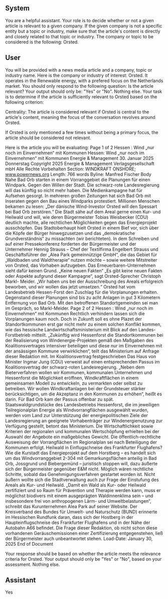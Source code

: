 ## System

You are a helpful assistant. Your role is to decide whether or not a given article is relevant to a given company. If the given company is not a specific entity but a topic or industry, make sure that the article's content is directly and closely related to that topic or industry. The company or topic to be considered is the following: Orsted.

## User


You will be provided with a news media article and a company, topic or industry name. Here is the company or industry of interest: Orsted. It operates in the Renewable energy, with a prefered focus on the Netherlands market. You should only respond to the following question: Is the article relevant? Your output should only be: "Yes" or "No". Nothing else. Your task is to determine if the article is sufficiently relevant to Orsted based on the following criterion:

Centrality: The article is considered relevant if Orsted is central to the article's content, meaning the focus of the conversation revolves around Orsted.

If Orsted is only mentioned a few times without being a primary focus, the article should be considered not relevant.

Here is the article you will be evaluating: Page 1 of 2
Hessen : Wind „nur noch im Einvernehmen“ mit Kommunen
Hessen: Wind „nur noch im Einvernehmen“ mit Kommunen
Energie & Management
30. Januar 2025 Donnerstag
Copyright 2025 Energie & Management Verlagsgesellschaft mbH Alle Rechte Vorbehalten
Section: WINDKRAFT ONSHORE; www.powernews.org
Length: 766 words
Byline: Manfred Fischer
Body
Nahe Bad Orb starten in einem Vorranggebiet die Planungen für einen Windpark. Gegen den Willen der Stadt. Die 
schwarz-rote Landesregierung will das künftig so nicht mehr haben.
Die Medienkampagne hat für Aufsehen gesorgt. In mehreren großen Zeitungen hat sich Bad Orb mit Inseraten 
gegen den Bau eines Windparks protestiert. Millionen Menschen bekamen zu lesen: „Der dänische Wind-Investor 
Orsted will den Spessart bei Bad Orb zerstören.“
Die Stadt sähe auf dem Areal gerne einen Kur- und Heilwald und will, wie deren Bürgermeister Tobias Weisbecker 
(CDU) deutlich machte, alle rechtlichen Möglichkeiten gegen das Energieprojekt ausschöpfen. Das Stadtoberhaupt 
hielt Orsted in einem Bief vor, sich über die Köpfe der Bürger hinwegzusetzen und das „demokratische 
Grundverständnis“ zu missachten (wir berichteten).
In dem Schreiben und auf einer Pressekonferenz forderten der Bürgermeister und der Unternehmer Hennig Strauss 
– Chef der Textilfirma Engelbert Strauss und Geschäftsführer der „Alea Park gemeinnützige GmbH“, die das Gebiet 
für „Waldbaden und Waldtherapie“ nutzen möchte – sowie weitere Mitstreiter von Orsted, das Vorhaben 
aufzugeben. Das Erneuerbaren-Unternehmen sieht dafür keinen Grund.
„Keine neuen Fakten“
„Es gibt keine neuen Fakten oder Aspekte aufgrund dieser Kampagne“, sagt Orsted-Sprecher Christoph Markl-
Meider. „Wir haben uns bei der Ausschreibung des Areals erfolgreich beworben, und wir wollen das jetzt 
umsetzen.“ Orsted hat vom Landesbetrieb Hessen-Forst den Zuschlag für die Vorplanungen erhalten. Gegenstand 
dieser Planungen sind bis zu acht Anlagen in gut 3 Kilometern Entfernung von Bad Orb. Mit den betroffenen 
Standortgemeinden sei man im Gespräch, so Markl-Meider.
Page 2 of 2
Hessen : Wind „nur noch im Einvernehmen“ mit Kommunen
Rechtlich verhindern lassen sich die Vorplanungen kaum noch. Doch in Zukunft soll es ohne Plazet der 
Standortkommunen erst gar nicht mehr zu einem solchen Konflikt kommen, wie das hessische 
Landwirtschaftsministerium mit Blick auf den Landes-Forstbetrieb mitteilt. „Zukünftig wird Hessenforst die 
Standortkommunen bei der Realisierung von Windenergie-Projekten gemäß den Maßgaben des 
Koalitionsvertrages intensiver beteiligen und diese nur im Einvernehmen mit der ansässigen Kommune 
verwirklichen“, teilt das Ministerium auf Anfrage dieser Redaktion mit.
Im Koalitionsvertrag festgeschrieben
Das Haus von Minister Ingmar Jung (CDU) verweist auf einen entsprechenden Passus im Koalitionsvertrag der 
schwarz-roten Landesregierung. „Neben dem Bieterverfahren wollen wir Kommunen, kommunalen Unternehmen 
und Hessenforst die Möglichkeit eröffnen, Windkraftflächen in einem gemeinsamen Modell zu entwickeln, zu 
vermarkten oder selbst zu betreiben. Wir wollen Windkraftanlagen bei der Grundsteuer stärker berücksichtigen, um 
die Akzeptanz in den Kommunen zu erhöhen“, heißt es darin.
Für Bad Orb kam der Passus offenbar zu spät. Staatswaldgrundstücke des Landesbetriebs Hessenforst, die im 
jeweiligen Teilregionalplan Energie als Windvorrangflächen ausgewählt wurden, werden vom Land zur 
Unterstützung der energiepolitischen Ziele der Landesregierung an geeignete Vorhabenträger zur 
Windenergienutzung zur Verfügung gestellt, betont das Ministerium.
Die Wirtschaftlichkeit sowie Kriterien der regionalen und kommunalen Wertschöpfung erhielten bei der Auswahl der 
Angebote ein maßgebliches Gewicht. Die öffentlich-rechtliche Ausweisung der Vorrangflächen im Regionalplan sei 
nach Beteiligung der Kommunen erfolgt.
Heilwald in Einflugschneise des Frankfurter Flughafens?
Wie die Kurstadt das Energieprojekt auf dem Horstberg – es handelt sich um das Windvorranggebiet 2-304 mit 
Gemarkungsflächen anteilig in Bad Orb, Jossgrund und Biebergemünd – juristisch stoppen will, dazu äußerte sich 
der Bürgermeister gegenüber E&M nicht. Möglich wären rechtliche Schritte, sobald das Genehmigungsverfahren 
gestartet worden ist.
Nicht äußern wollte sich die Stadtverwaltung auch zur Frage der Einstufung des Areals als Kur- und Heilwald. 
„Damit ein Wald als Kur- oder Heilwald zertifiziert und so Raum für Prävention und Therapie werden kann, muss er 
möglichst biodivers mit einem ausgeprägten Waldinnenklima sein – und insbesondere frei von anthropogenen 
Lärm- und Umweltbelastungen“, schreibt das Kurunternehmen Alea Park auf seiner Website.
Der Kreisverband des Bundes für Umwelt- und Naturschutz (BUND) erinnerte im Hessischen Rundfunk daran, dass 
sich der Hostberg in der Haupteinflugschneise des Frankfurter Flughafens und in der Nähe der Autobahn A66 
befindet. Die Frage dieser Redaktion, ob nicht schon diese vorhandenen Geräuschemissionen einer Zertifizierung 
entgegenstehen, ließ der Bürgermeister auch unbeantwortet stehen.
Load-Date: January 30, 2025
End of Document

Your response should be based on whether the article meets the relevance criteria for Orsted.
Your output should only be "Yes" or "No", based on your assessment. Nothing else.
            

## Assistant

Yes

